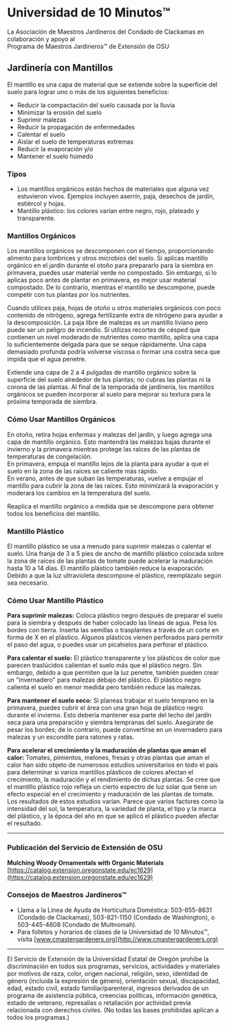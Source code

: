 # Universidad de 10 Minutos™  
La Asociación de Maestros Jardineros del Condado de Clackamas en colaboración y apoyo al  
Programa de Maestros Jardineros™ de Extensión de OSU  

## Jardinería con Mantillos  
El mantillo es una capa de material que se extiende sobre la superficie del suelo para lograr uno o más de los siguientes beneficios:  
- Reducir la compactación del suelo causada por la lluvia  
- Minimizar la erosión del suelo  
- Suprimir malezas  
- Reducir la propagación de enfermedades  
- Calentar el suelo  
- Aislar el suelo de temperaturas extremas  
- Reducir la evaporación y/o  
- Mantener el suelo húmedo  

### Tipos  
- Los mantillos orgánicos están hechos de materiales que alguna vez estuvieron vivos. Ejemplos incluyen aserrín, paja, desechos de jardín, estiércol y hojas.  
- Mantillo plástico: los colores varían entre negro, rojo, plateado y transparente.  

### Mantillos Orgánicos  
Los mantillos orgánicos se descomponen con el tiempo, proporcionando alimento para lombrices y otros microbios del suelo. Si aplicas mantillo orgánico en el jardín durante el otoño para prepararlo para la siembra en primavera, puedes usar material verde no compostado. Sin embargo, si lo aplicas poco antes de plantar en primavera, es mejor usar material compostado. De lo contrario, mientras el mantillo se descompone, puede competir con tus plantas por los nutrientes.  

Cuando utilices paja, hojas de otoño u otros materiales orgánicos con poco contenido de nitrógeno, agrega fertilizante extra de nitrógeno para ayudar a la descomposición. La paja libre de malezas es un mantillo liviano pero puede ser un peligro de incendio. Si utilizas recortes de césped que contienen un nivel moderado de nutrientes como mantillo, aplica una capa lo suficientemente delgada para que se seque rápidamente. Una capa demasiado profunda podría volverse viscosa o formar una costra seca que impida que el agua penetre.  

Extiende una capa de 2 a 4 pulgadas de mantillo orgánico sobre la superficie del suelo alrededor de tus plantas; no cubras las plantas ni la corona de las plantas. Al final de la temporada de jardinería, los mantillos orgánicos se pueden incorporar al suelo para mejorar su textura para la próxima temporada de siembra.  

### Cómo Usar Mantillos Orgánicos  
En otoño, retira hojas enfermas y malezas del jardín, y luego agrega una capa de mantillo orgánico. Esto mantendrá las malezas bajas durante el invierno y la primavera mientras protege las raíces de las plantas de temperaturas de congelación.  
En primavera, empuja el mantillo lejos de la planta para ayudar a que el suelo en la zona de las raíces se caliente más rápido.  
En verano, antes de que suban las temperaturas, vuelve a empujar el mantillo para cubrir la zona de las raíces. Esto minimizará la evaporación y moderará los cambios en la temperatura del suelo.  

Reaplica el mantillo orgánico a medida que se descompone para obtener todos los beneficios del mantillo.  

### Mantillo Plástico  
El mantillo plástico se usa a menudo para suprimir malezas o calentar el suelo. Una franja de 3 a 5 pies de ancho de mantillo plástico colocada sobre la zona de raíces de las plantas de tomate puede acelerar la maduración hasta 10 a 14 días. El mantillo plástico también reduce la evaporación. Debido a que la luz ultravioleta descompone el plástico, reemplázalo según sea necesario.  

### Cómo Usar Mantillo Plástico  
**Para suprimir malezas:** Coloca plástico negro después de preparar el suelo para la siembra y después de haber colocado las líneas de agua. Pesa los bordes con tierra. Inserta las semillas o trasplantes a través de un corte en forma de X en el plástico. Algunos plásticos vienen perforados para permitir el paso del agua, o puedes usar un picahielos para perforar el plástico.  

**Para calentar el suelo:** El plástico transparente y los plásticos de color que parecen traslúcidos calientan el suelo más que el plástico negro. Sin embargo, debido a que permiten que la luz penetre, también pueden crear un "invernadero" para malezas debajo del plástico. El plástico negro calienta el suelo en menor medida pero también reduce las malezas.  

**Para mantener el suelo seco:** Si planeas trabajar el suelo temprano en la primavera, puedes cubrir el área con una gran hoja de plástico negro durante el invierno. Esto debería mantener esa parte del lecho del jardín seca para una preparación y siembra tempranas del suelo. Asegúrate de pesar los bordes; de lo contrario, puede convertirse en un invernadero para malezas y un escondite para ratones y ratas.  

**Para acelerar el crecimiento y la maduración de plantas que aman el calor:** Tomates, pimientos, melones, fresas y otras plantas que aman el calor han sido objeto de numerosos estudios universitarios en todo el país para determinar si varios mantillos plásticos de colores afectan el crecimiento, la maduración y el rendimiento de dichas plantas. Se cree que el mantillo plástico rojo refleja un cierto espectro de luz solar que tiene un efecto especial en el crecimiento y maduración de las plantas de tomate. Los resultados de estos estudios varían. Parece que varios factores como la intensidad del sol, la temperatura, la variedad de planta, el tipo y la marca del plástico, y la época del año en que se aplicó el plástico pueden afectar el resultado.  

---

### Publicación del Servicio de Extensión de OSU  
**Mulching Woody Ornamentals with Organic Materials**  
[https://catalog.extension.oregonstate.edu/ec1629](https://catalog.extension.oregonstate.edu/ec1629)  

### Consejos de Maestros Jardineros™  
- Llama a la Línea de Ayuda de Horticultura Doméstica: 503-655-8631 (Condado de Clackamas), 503-821-1150 (Condado de Washington), o 503-445-4608 (Condado de Multnomah).  
- Para folletos y horarios de clases de la Universidad de 10 Minutos™, visita [www.cmastergardeners.org](http://www.cmastergardeners.org)  

---

El Servicio de Extensión de la Universidad Estatal de Oregón prohíbe la discriminación en todos sus programas, servicios, actividades y materiales por motivos de raza, color, origen nacional, religión, sexo, identidad de género (incluida la expresión de género), orientación sexual, discapacidad, edad, estado civil, estado familiar/parenteral, ingresos derivados de un programa de asistencia pública, creencias políticas, información genética, estado de veterano, represalias o retaliación por actividad previa relacionada con derechos civiles. (No todas las bases prohibidas aplican a todos los programas.)